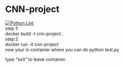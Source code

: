 # CNN-project
[![Python Lint](https://github.com/nickhib/CNN-project/actions/workflows/py_lint_check.yml/badge.svg?branch=main)](https://github.com/nickhib/CNN-project/actions/workflows/py_lint_check.yml) <br>
step 1:<br>
docker build -t cnn-project .<br>
step:2<br>
docker run -it cnn-project<br>
now your in container where you can do python test.py<br>

type "exit" to leave container.<br>

